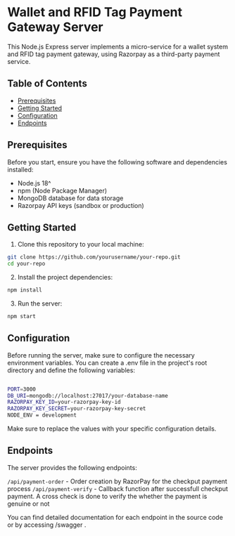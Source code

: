 # Wallet and RFID Tag Payment Gateway Server

This Node.js Express server implements a micro-service for a wallet system and RFID tag payment gateway, using Razorpay as a third-party payment service.

## Table of Contents

- [Prerequisites](#prerequisites)
- [Getting Started](#getting-started)
- [Configuration](#configuration)
- [Endpoints](#endpoints)


## Prerequisites

Before you start, ensure you have the following software and dependencies installed:

- Node.js 18^
- npm (Node Package Manager)
- MongoDB  database for data storage
- Razorpay API keys (sandbox or production)

## Getting Started

1. Clone this repository to your local machine:

```bash
git clone https://github.com/yourusername/your-repo.git
cd your-repo
```

2. Install the project dependencies:

```bash
npm install
```

3. Run the server:

```bash
npm start
```

## Configuration

Before running the server, make sure to configure the necessary environment variables. You can create a .env file in the project's root directory and define the following variables:

```bash

PORT=3000
DB_URI=mongodb://localhost:27017/your-database-name
RAZORPAY_KEY_ID=your-razorpay-key-id
RAZORPAY_KEY_SECRET=your-razorpay-key-secret
NODE_ENV = development

```

Make sure to replace the values with your specific configuration details.

## Endpoints

The server provides the following endpoints:

`/api/payment-order` - Order creation by RazorPay for the checkput payment process
`/api/payment-verify` - Callback function after successfull checkput payment. A cross check is done to verify the whether the payment is genuine or not

You can find detailed documentation for each endpoint in the source code or by accessing  /swagger .
